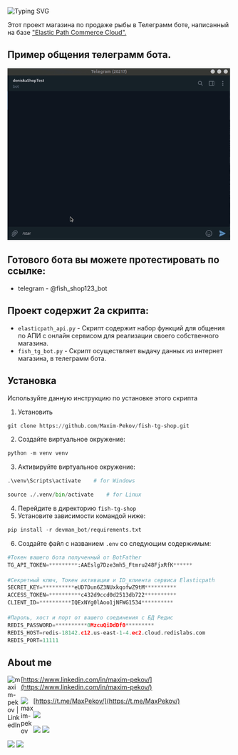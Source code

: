![Typing SVG](https://readme-typing-svg.herokuapp.com?color=%2336BCF7&lines=FISH+TELEGRAM+SHOP)


Этот проект магазина по продаже рыбы в Телеграмм боте, написанный на базе
["Elastic Path Commerce Cloud".](https://elasticpath.dev/docs/getting-started/overview) 

## Пример общения телеграмм бота.
<img src="fish-shop.gif" width="500">


## Готового бота вы можете протестировать по ссылке:
* telegram - @fish_shop123_bot

## Проект содержит 2а скрипта:
* `elasticpath_api.py` - Скрипт содержит набор функций для общения по АПИ с 
  онлайн сервисом для реализации своего собственного магазина.
* `fish_tg_bot.py` - Скрипт осуществляет выдачу данных из интернет магазина,
  в телеграмм бота.

## Установка

Используйте данную инструкцию по установке этого скрипта

1. Установить

```python
git clone https://github.com/Maxim-Pekov/fish-tg-shop.git
```

2. Создайте виртуальное окружение:

```python
python -m venv venv
```

3. Активируйте виртуальное окружение:
```python
.\venv\Scripts\activate    # for Windows
```
```python
source ./.venv/bin/activate    # for Linux
```

4. Перейдите в директорию `fish-tg-shop`
5. Установите зависимости командой ниже:
```python
pip install -r devman_bot/requirements.txt
```

6. Создайте файл с названием `.env` со следующим содержимым:
```python
#Токен вашего бота полученный от BotFather
TG_API_TOKEN=*********:AAEslg7Dze3mh5_Ftmru248FjxRfK******

#Секретный ключ, Токен активации и ID_клиента сервиса Elasticpath
SECRET_KEY=**********eUD7Dun6Z3NUxkqofwZ9tM**********
ACCESS_TOKEN=**********c432d9ccd0d2513db722**********
CLIENT_ID=**********IQExNYg0lAoo1jNFWG1534**********

#Пароль, хост и порт от вашего соединения с БД Редис
REDIS_PASSWORD=**********0MzcuQiDdDf0*********
REDIS_HOST=redis-18142.c12.us-east-1-4.ec2.cloud.redislabs.com
REDIS_PORT=11111
```

## About me

[<img align="left" alt="maxim-pekov | LinkedIn" width="30px" src="https://img.icons8.com/color/48/000000/linkedin-circled--v3.png" />https://www.linkedin.com/in/maxim-pekov/](https://www.linkedin.com/in/maxim-pekov/)
</br>

[<img align="left" alt="maxim-pekov" width="28px" src="https://upload.wikimedia.org/wikipedia/commons/5/5c/Telegram_Messenger.png" />https://t.me/MaxPekov/](https://t.me/MaxPekov/)
</br>

[//]: # (Карточка профиля: )
![](https://github-profile-summary-cards.vercel.app/api/cards/profile-details?username=Maxim-Pekov&theme=solarized_dark)

[//]: # (Статистика языков в коммитах:)

[//]: # (Статистика языков в репозиториях:)
![](https://github-profile-summary-cards.vercel.app/api/cards/most-commit-language?username=Maxim-Pekov&theme=solarized_dark)
![](https://github-profile-summary-cards.vercel.app/api/cards/repos-per-language?username=Maxim-Pekov&theme=solarized_dark)


[//]: # (Статистика профиля:)

[//]: # (Данные по коммитам за сутки:)
![](https://github-profile-summary-cards.vercel.app/api/cards/stats?username=Maxim-Pekov&theme=solarized_dark)
![](https://github-profile-summary-cards.vercel.app/api/cards/productive-time?username=Maxim-Pekov&theme=solarized_dark)

[//]: # ([![trophy]&#40;https://github-profile-trophy.vercel.app/?username=Maxim-Pekov&#41;]&#40;https://github.com/ryo-ma/github-profile-trophy&#41;)

